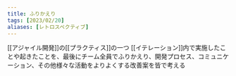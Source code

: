 ```yaml
---
title: ふりかえり
tags: [2023/02/20]
aliases: [レトロスペクティブ]
---
```


[[アジャイル開発]]の[[プラクティス]]の一つ
[[イテレーション]]内で実施したことや起きたことを、最後にチーム全員でふりかえり、開発プロセス、コミュニケーション、その他様々な活動をよりよくする改善案を皆で考える